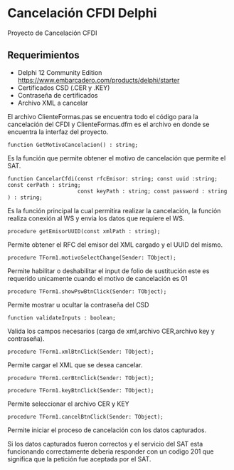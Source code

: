 
# Cancelación CFDI Delphi

Proyecto de Cancelación CFDI 

## Requerimientos

* Delphi 12 Community Edition https://www.embarcadero.com/products/delphi/starter
* Certificados CSD (.CER y .KEY)
* Contraseña de certificados
* Archivo XML a cancelar

El archivo ClienteFormas.pas se encuentra todo el código para la cancelación del CFDI y ClienteFormas.dfm es el archivo en donde se encuentra la interfaz del proyecto.

```Delphi
function GetMotivoCancelacion() : string;
```
Es la función que permite obtener el motivo de cancelación que permite el SAT.

```Delphi
function CancelarCfdi(const rfcEmisor: string; const uuid :string; const cerPath : string;
                      const keyPath : string; const password : string ) : string;
```
Es la función principal la cual permitira realizar la cancelación, la función realiza conexión al WS y envia los datos que requiere el WS.

```Delphi
procedure getEmisorUUID(const xmlPath : string);
```
Permite obtener el RFC del emisor del XML cargado y el UUID del mismo.

```Delphi
procedure TForm1.motivoSelectChange(Sender: TObject);
```
Permite habilitar o deshabilitar el input de folio de sustitución este es requerido unicamente cuando el motivo de cancelación es 01

```Delphi
procedure TForm1.showPswBtnClick(Sender: TObject);
```
Permite mostrar u ocultar la contraseña del CSD

```Delphi
function validateInputs : boolean;
```
Valida los campos necesarios (carga de xml,archivo CER,archivo key y contraseña).

```Delphi
procedure TForm1.xmlBtnClick(Sender: TObject);
```
Permite cargar el XML que se desea cancelar.

```Delphi
procedure TForm1.cerBtnClick(Sender: TObject);

procedure TForm1.keyBtnClick(Sender: TObject);
```
Permite seleccionar el archivo CER y KEY 

```Delphi
procedure TForm1.cancelBtnClick(Sender: TObject);
```
Permite iniciar el proceso de cancelación con los datos capturados.

Si los datos capturados fueron correctos y el servicio del SAT esta funcionando correctamente deberia responder con un codigo 201 que significa que la petición fue aceptada por el SAT.
